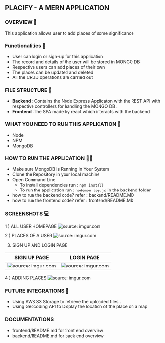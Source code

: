 ## PLACIFY - A MERN APPLICATION

### OVERVIEW  👀
This application allows user to add places of some significance 

### Functionalities 💪
* User can login or sign-up for this application
* The record and details of the user will be stored in MONGO DB 
* Respective users can add places of their own 
* The places can be updated and deleted 
* All the CRUD operations are carried out 

### FILE STRUCTURE  📁
 
* <b>Backend</b> : Contains the Node Express Applicaton with the REST API with respective controllers for handling the MONGO DB .
* <b>Frontend</b> :The SPA made by react which interacts with the backend 

### WHAT YOU NEED TO RUN THIS APPLICATION 🔨
* Node
* NPM
* MongoDB
### HOW TO RUN THE APPLICATION 🏃‍♂️
* Make sure MongoDB is Running in Your System
* Clone the Repository in your local machine
* Open Command Line 
    * To install dependencies run : `npm install`
    * To run the application run  : `nodemon app.js` in the backend folder
* how to run the backend code? refer : backend/README.MD
* how to run the frontend code? refer : frontend/README.MD
### SCREENSHOTS 💻
1 ) ALL USER HOMEPAGE
 <img src="https://i.imgur.com/1ljUDbN.jpg" title="source: imgur.com" />

2 ) PLACES OF A USER
 <img src="https://i.imgur.com/NdunLc8.png" title="source: imgur.com" />

3) SIGN UP AND LOGIN PAGE
   
| SIGN UP PAGE | LOGIN PAGE |
| ------------- | ------------- |
| <img src="https://i.imgur.com/WZ0eFAj.png" title="source: imgur.com" />  | <img src="https://i.imgur.com/dxxHE9Q.jpg" title="source: imgur.com" />  |

4 ) ADDING PLACES
<img src="https://i.imgur.com/lwN55p5.jpg" title="source: imgur.com" /> 
### FUTURE INTEGRATIONS 🔧

* Using AWS S3 Storage to retrieve the uploaded files .
* Using Geocoding API to Display the location of the place on a map

### DOCUMENTATIONS
* frontend/README.md for front end overview
* backend/README.md for back end overview
  